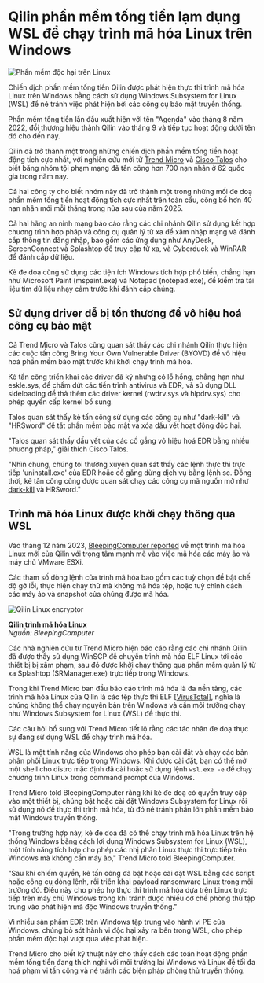 # Qilin phần mềm tống tiền lạm dụng WSL để chạy trình mã hóa Linux trên Windows

![Phần mềm độc hại trên Linux](https://www.bleepstatic.com/content/hl-images/2024/05/31/Linux.jpg)

Chiến dịch phần mềm tống tiền Qilin được phát hiện thực thi trình mã hóa Linux trên Windows bằng cách sử dụng Windows Subsystem for Linux (WSL) để né tránh việc phát hiện bởi các công cụ bảo mật truyền thống.

Phần mềm tống tiền lần đầu xuất hiện với tên "Agenda" vào tháng 8 năm 2022, đổi thương hiệu thành Qilin vào tháng 9 và tiếp tục hoạt động dưới tên đó cho đến nay.

Qilin đã trở thành một trong những chiến dịch phần mềm tống tiền hoạt động tích cực nhất, với nghiên cứu mới từ [Trend Micro](https://www.trendmicro.com/en%5Fus/research/25/j/agenda-ransomware-deploys-linux-variant-on-windows-systems.html) và [Cisco Talos](https://blog.talosintelligence.com/uncovering-qilin-attack-methods-exposed-through-multiple-cases/) cho biết băng nhóm tội phạm mạng đã tấn công hơn 700 nạn nhân ở 62 quốc gia trong năm nay.

Cả hai công ty cho biết nhóm này đã trở thành một trong những mối đe doạ phần mềm tống tiền hoạt động tích cực nhất trên toàn cầu, công bố hơn 40 nạn nhân mới mỗi tháng trong nửa sau của năm 2025. 

Cả hai hãng an ninh mạng báo cáo rằng các chi nhánh Qilin sử dụng kết hợp chương trình hợp pháp và công cụ quản lý từ xa để xâm nhập mạng và đánh cắp thông tin đăng nhập, bao gồm các ứng dụng như AnyDesk, ScreenConnect và Splashtop để truy cập từ xa, và Cyberduck và WinRAR để đánh cắp dữ liệu.

Kẻ đe doạ cũng sử dụng các tiện ích Windows tích hợp phổ biến, chẳng hạn như Microsoft Paint (mspaint.exe) và Notepad (notepad.exe), để kiểm tra tài liệu tìm dữ liệu nhạy cảm trước khi đánh cắp chúng.

## Sử dụng driver dễ bị tổn thương để vô hiệu hoá công cụ bảo mật

Cả Trend Micro và Talos cũng quan sát thấy các chi nhánh Qilin thực hiện các cuộc tấn công Bring Your Own Vulnerable Driver (BYOVD) để vô hiệu hoá phần mềm bảo mật trước khi khởi chạy trình mã hóa.

Kẻ tấn công triển khai các driver đã ký nhưng có lỗ hổng, chẳng hạn như eskle.sys, để chấm dứt các tiến trình antivirus và EDR, và sử dụng DLL sideloading để thả thêm các driver kernel (rwdrv.sys và hlpdrv.sys) cho phép quyền cấp kernel bổ sung.

Talos quan sát thấy kẻ tấn công sử dụng các công cụ như "dark-kill" và "HRSword" để tắt phần mềm bảo mật và xóa dấu vết hoạt động độc hại.

"Talos quan sát thấy dấu vết của các cố gắng vô hiệu hoá EDR bằng nhiều phương pháp," giải thích Cisco Talos.

"Nhìn chung, chúng tôi thường xuyên quan sát thấy các lệnh thực thi trực tiếp 'uninstall.exe' của EDR hoặc cố gắng dừng dịch vụ bằng lệnh sc. Đồng thời, kẻ tấn công cũng được quan sát chạy các công cụ mã nguồn mở như [dark-kill](https://github.com/d1rkmtrr/dark-kill) và HRSword."

## Trình mã hóa Linux được khởi chạy thông qua WSL

Vào tháng 12 năm 2023, [BleepingComputer reported](https://www.bleepingcomputer.com/news/security/linux-version-of-qilin-ransomware-focuses-on-vmware-esxi/) về một trình mã hóa Linux mới của Qilin với trọng tâm mạnh mẽ vào việc mã hóa các máy ảo và máy chủ VMware ESXi.

Các tham số dòng lệnh của trình mã hóa bao gồm các tuỳ chọn để bật chế độ gỡ lỗi, thực hiện chạy thử mà không mã hóa tệp, hoặc tuỳ chỉnh cách các máy ảo và snapshot của chúng được mã hóa.

![Qilin Linux encryptor](https://www.bleepstatic.com/images/news/ransomware/q/qilin/linux-encryptor/qilin-help.jpg)

**Qilin trình mã hóa Linux**  
_Nguồn: BleepingComputer_

Các nhà nghiên cứu từ Trend Micro hiện báo cáo rằng các chi nhánh Qilin đã được thấy sử dụng WinSCP để chuyển trình mã hóa ELF Linux tới các thiết bị bị xâm phạm, sau đó được khởi chạy thông qua phần mềm quản lý từ xa Splashtop (SRManager.exe) trực tiếp trong Windows.

Trong khi Trend Micro ban đầu báo cáo trình mã hóa là đa nền tảng, các trình mã hóa Linux của Qilin là các tệp thực thi ELF \[[VirusTotal](http://www.virustotal.com/gui/file/7a9072dc379ce82fc254b831822eaff37cd243d76ee130386afb385a2437313b)\], nghĩa là chúng không thể chạy nguyên bản trên Windows và cần môi trường chạy như Windows Subsystem for Linux (WSL) để thực thi.

Các câu hỏi bổ sung với Trend Micro tiết lộ rằng các tác nhân đe doạ thực sự đang sử dụng WSL để chạy trình mã hóa.

WSL là một tính năng của Windows cho phép bạn cài đặt và chạy các bản phân phối Linux trực tiếp trong Windows. Khi được cài đặt, bạn có thể mở một shell cho distro mặc định đã cài hoặc sử dụng lệnh `wsl.exe -e` để chạy chương trình Linux trong command prompt của Windows.

Trend Micro told BleepingComputer rằng khi kẻ đe doạ có quyền truy cập vào một thiết bị, chúng bật hoặc cài đặt Windows Subsystem for Linux rồi sử dụng nó để thực thi trình mã hóa, từ đó né tránh phần lớn phần mềm bảo mật Windows truyền thống.

"Trong trường hợp này, kẻ đe doạ đã có thể chạy trình mã hóa Linux trên hệ thống Windows bằng cách lợi dụng Windows Subsystem for Linux (WSL), một tính năng tích hợp cho phép các nhị phân Linux thực thi trực tiếp trên Windows mà không cần máy ảo," Trend Micro told BleepingComputer.

"Sau khi chiếm quyền, kẻ tấn công đã bật hoặc cài đặt WSL bằng các script hoặc công cụ dòng lệnh, rồi triển khai payload ransomware Linux trong môi trường đó. Điều này cho phép họ thực thi trình mã hóa dựa trên Linux trực tiếp trên máy chủ Windows trong khi tránh được nhiều cơ chế phòng thủ tập trung vào phát hiện mã độc Windows truyền thống."

Vì nhiều sản phẩm EDR trên Windows tập trung vào hành vi PE của Windows, chúng bỏ sót hành vi độc hại xảy ra bên trong WSL, cho phép phần mềm độc hại vượt qua việc phát hiện.

Trend Micro cho biết kỹ thuật này cho thấy cách các toán hoạt động phần mềm tống tiền đang thích nghi với môi trường lai Windows và Linux để tối đa hoá phạm vi tấn công và né tránh các biện pháp phòng thủ truyền thống.